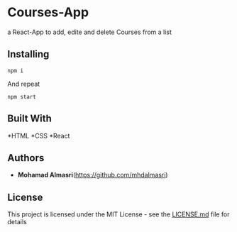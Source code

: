 # Courses-App

a React-App to add, edite and delete Courses from a list 


## Installing

```
npm i
```

And repeat

```
npm start
```

## Built With

*HTML
*CSS 
*React 

## Authors

* **Mohamad Almasri**(https://github.com/mhdalmasri)


## License

This project is licensed under the MIT License - see the [LICENSE.md](https://github.com/mhdalmasri/courses-app/blob/master/LICENSE) file for details

